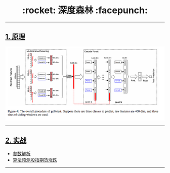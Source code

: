 <h1 align = "center">:rocket: 深度森林 :facepunch:</h1>

---
## [1. 原理][1]
![算法结构][3]

---
## [2. 实战][2.1]
- [参数解析][2.2]
- [算法预测股指期货涨跌][2.3]



---
[1]: http://blog.csdn.net/xbinworld/article/details/60466552
[1.1]: https://www.qcloud.com/community/article/536731001491381531?!preview

[2.1]: http://nbviewer.jupyter.org/github/Jie-Yuan/gcForest/blob/master/gcForest_tuto.ipynb
[2.2]: https://www.qcloud.com/community/article/606289
[2.3]: https://mp.weixin.qq.com/s?__biz=MzAxNTc0Mjg0Mg==&mid=2653285179&idx=1&sn=f3d07a411aff07a7c49125ce1a057db4

[3]: https://github.com/Jie-Yuan/gcForest/blob/master/mgs.png
